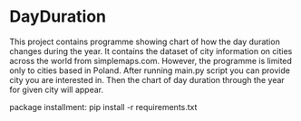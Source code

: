 # DayDuration
This project contains programme showing chart of how the day duration changes during the year.
It contains the dataset of city information on cities across the world from simplemaps.com. 
However, the programme is limited only to cities based in Poland.
After running main.py script you can provide city you are interested in.
Then the chart of day duration through the year for given city will appear.

package installment:
pip install -r requirements.txt
